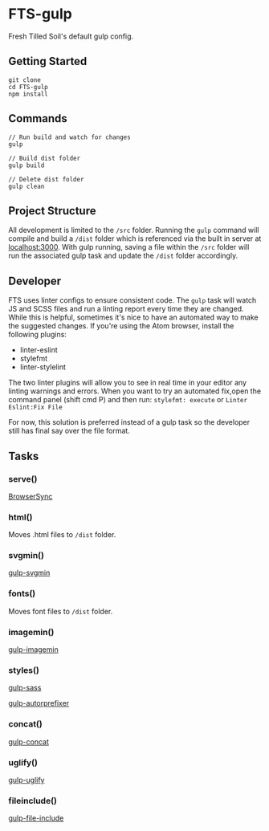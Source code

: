 # FTS-gulp

Fresh Tilled Soil's default gulp config.


## Getting Started

```
git clone
cd FTS-gulp
npm install
```

## Commands

```
// Run build and watch for changes
gulp

// Build dist folder
gulp build

// Delete dist folder
gulp clean
```

## Project Structure

All development is limited to the `/src` folder.
Running the `gulp` command will compile and build a `/dist` folder which
is referenced via the built in server at [localhost:3000](http://localhost:3000).
With gulp running, saving a file within the `/src` folder will run the
associated gulp task and update the `/dist` folder accordingly.

## Developer
FTS uses linter configs to ensure consistent code. The `gulp` task will watch JS and SCSS files and run
a linting report every time they are changed. While this is helpful, sometimes it's nice to have an automated
way to make the suggested changes. If you're using the Atom browser, install the following plugins:
- linter-eslint
- stylefmt
- linter-stylelint

The two linter plugins will allow you to see in real time in your editor any linting warnings and errors.
When you want to try an automated fix,open the command panel (shift cmd P) and then run:
`stylefmt: execute` or `Linter Eslint:Fix File`

For now, this solution is preferred instead of a gulp task so the developer still has final say over
the file format.

## Tasks

### serve()
[BrowserSync](https://www.npmjs.com/package/browser-sync)

### html()
Moves .html files to `/dist` folder.

### svgmin()
[gulp-svgmin](https://www.npmjs.com/package/gulp-svgmin)

### fonts()
Moves font files to `/dist` folder.

### imagemin()
[gulp-imagemin](https://www.npmjs.com/package/gulp-imagemin)

### styles()
[gulp-sass](https://www.npmjs.com/package/gulp-sass)

[gulp-autorprefixer](https://www.npmjs.com/package/gulp-autoprefixer)

### concat()
[gulp-concat](https://www.npmjs.com/package/gulp-concat)

### uglify()
[gulp-uglify](https://www.npmjs.com/package/gulp-uglify)

### fileinclude()
[gulp-file-include](https://www.npmjs.com/package/gulp-file-include)

